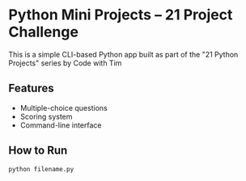 # Python Mini Projects – 21 Project Challenge

This is a simple CLI-based Python  app built as part of the "21 Python Projects" series by Code with Tim

## Features
- Multiple-choice questions
- Scoring system
- Command-line interface

## How to Run

```bash
python filename.py
